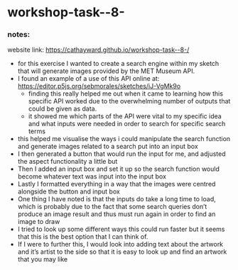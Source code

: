 # workshop-task--8-

### notes:
website link: https://cathayward.github.io/workshop-task--8-/
- for this exercise I wanted to create a search engine within my sketch that will generate images provided by the MET Museum API.
- I found an example of a use of this API online at: https://editor.p5js.org/sebmorales/sketches/iJ-VgMk9o
    - finding this really helped me out when it came to learning how this specific API worked due to the overwhelming number of outputs that could be given as data.
    - it showed me which parts of the API were vital to my specific idea and what inputs were needed in order to search for specific search terms
- this helped me visualise the ways i could manipulate the search function and generate images related to a search put into an input box
- I then generated a button that would run the input for me, and adjusted the aspect functionality a little but
- Then I added an input box and set it up so the search function would become whatever text was input into the input box
- Lastly I formatted everything in a way that the images were centred alongside the button and input box
- One thing I have noted is that the inputs do take a long time to load, which is probably due to the fact that some search queries don’t produce an image result and thus must run again in order to find an image to draw
- I tried to look up some different ways this could run faster but it seems that this is the best option that I can think of.
- If I were to further this, I would look into adding text about the artwork and it’s artist to the side so that it is easy to look up and find an artwork that you may like
